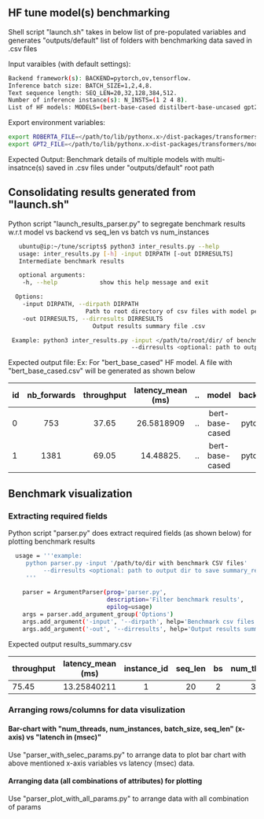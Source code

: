 ## HF tune model(s) benchmarking 
  Shell script "launch.sh" takes in below list of pre-populated variables and generates "outputs/default" list of folders
  with benchmarking data saved in .csv files 

  Input varaibles (with default settings):

  ```bash
  Backend framework(s): BACKEND=pytorch,ov,tensorflow.
  Inference batch size: BATCH_SIZE=1,2,4,8.
  Text sequence length: SEQ_LEN=20,32,128,384,512.
  Number of inference instance(s): N_INSTS=(1 2 4 8).
  List of HF models: MODELS=(bert-base-cased distilbert-base-uncased gpt2).
  ```
 
  Export environment variables:
  
  ```bash
  export ROBERTA_FILE=</path/to/lib/pythonx.x>/dist-packages/transformers/models/roberta/tokenization_roberta_fast.py
  export GPT2_FILE=</path/to/lib/pythonx.x>dist-packages/transformers/models/gpt2/tokenization_gpt2_fast.py
  ```
  
  Expected Output:
  Benchmark details of multiple models with multi-insatnce(s) saved in .csv files under "outputs/default" root path 
  
## Consolidating results generated from "launch.sh"
  
  Python script "launch_results_parser.py" to segregate benchmark results w.r.t model vs backend vs seq_len vs batch vs num_instances
  
  ```bash
     ubuntu@ip:~/tune/scripts$ python3 inter_results.py --help
     usage: inter_results.py [-h] -input DIRPATH [-out DIRRESULTS]
     Intermediate benchmark results

     optional arguments:
      -h, --help            show this help message and exit

    Options:
      -input DIRPATH, --dirpath DIRPATH
                        Path to root directory of csv files with model performance data
      -out DIRRESULTS, --dirresults DIRRESULTS
                          Output results summary file .csv

   Example: python3 inter_results.py -input </path/to/root/dir/ of benchmark csv data> 
                                     --dirresults <optional: path to output dir to save summary_results.csv>
  ```
  
  Expected output file:
   Ex: For "bert_base_cased" HF model. A file with "bert_base_cased.csv" will be generated as shown below
   
| id	| nb_forwards |	throughput  | latency_mean (ms)| .. | model           | backend | seq_len | bs  |	threads |	instance |
| --- |:-----------:|:-----------:|:----------------:|:--:|:---------------:|:-------:|:-------:|:---:|:-------:| --------:|
| 0   |	753	        |	37.65       | 26.5818909	     | .. | bert-base-cased |	pytorch	| 128	    |  2	|  32     |	1        |
| 1   |	1381        |	69.05       | 14.48825. 	     | .. | bert-base-cased |	pytorch	| 32	    |  2	|  32     |	1        |


## Benchmark visualization

### Extracting required fields 

Python script "parser.py" does extract required fields (as shown below) for plotting benchmark results

```bash
  usage = '''example:
     python parser.py -input '/path/to/dir with benchmark CSV files' 
          --dirresults <optional: path to output dir to save summary_results.csv>
     '''
    
    parser = ArgumentParser(prog='parser.py',
                            description='Filter benchmark results',
                            epilog=usage)
    args = parser.add_argument_group('Options')
    args.add_argument('-input', '--dirpath', help='Benchmark csv files direcotry path', required=True)
    args.add_argument('-out', '--dirresults', help='Output results summary file .csv', required=False, type=str, default='result_summary.csv')
 ```
Expected output results_summary.csv 

|throughput |	latency_mean (ms) |	instance_id	|    seq_len	     | bs |	num_threads |	model_name      | backend  |
| --------- |:-----------------:|:-----------:|:----------------:|:--:|:-----------:|:---------------:|:--------:|
|  75.45	  |    13.25840211 	  |      1	    |         20       |	2 |	    32	    | bert_base_cased	|  pytorch | 


### Arranging rows/columns for data visulization

#### Bar-chart with "num_threads, num_instances, batch_size, seq_len" (x-axis) vs "latench in (msec)"

 Use "parser_with_selec_params.py" to arrange data to plot bar chart with above mentioned x-axis variables vs latency (msec) data.
 
#### Arranging data (all combinations of attributes) for plotting
 
 Use "parser_plot_with_all_params.py" to arrange data with all combination of params
 
 
   
